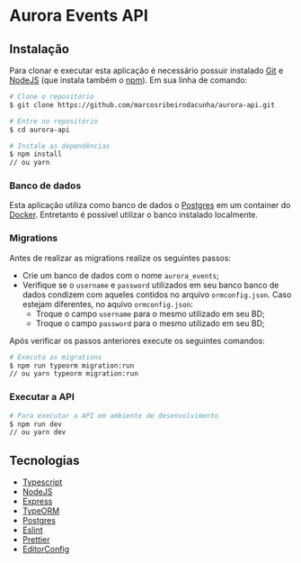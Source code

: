 # Aurora Events API

## Instalação

Para clonar e executar esta aplicação é necessário possuir instalado [Git](https://git-scm.com/) e [NodeJS](https://nodejs.org/en/download/) (que instala também o [npm](https://www.npmjs.com/)). Em sua linha de comando:

```bash
# Clone o repositório
$ git clone https://github.com/marcosribeirodacunha/aurora-api.git

# Entre no repositório
$ cd aurora-api

# Instale as dependências
$ npm install
// ou yarn
```

### Banco de dados

Esta aplicação utiliza como banco de dados o [Postgres](https://www.postgresql.org/) em um container do [Docker](https://www.docker.com/). Entretanto é possivel utilizar o banco instalado localmente.

### Migrations

Antes de realizar as migrations realize os seguintes passos:

- Crie um banco de dados com o nome `aurora_events`;
- Verifique se o `username` e `password` utilizados em seu banco banco de dados condizem com aqueles contidos no arquivo `ormconfig.json`. Caso estejam diferentes, no aquivo `ormconfig.json`:
  - Troque o campo `username` para o mesmo utilizado em seu BD;
  - Troque o campo `password` para o mesmo utilizado em seu BD;

Após verificar os passos anteriores execute os seguintes comandos:

```bash
# Executa as migrations
$ npm run typeorm migration:run
// ou yarn typeorm migration:run
```

### Executar a API

```bash
# Para executar a API em ambiente de desenvolvimento
$ npm run dev
// ou yarn dev
```

## Tecnologias

- [Typescript](https://www.typescriptlang.org/)
- [NodeJS](https://nodejs.org/en/)
- [Express](https://expressjs.com/pt-br/)
- [TypeORM](https://typeorm.io/#/)
- [Postgres](https://www.postgresql.org/)
- [Eslint](https://eslint.org/)
- [Prettier](https://prettier.io/)
- [EditorConfig](https://editorconfig.org/)
